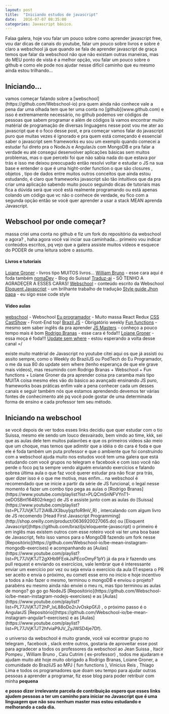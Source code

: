 ```yaml
---
layout: post
title:  "Iniciando estudos de javascript"
date:   2016-07-07 08:35:00
categories: Javascript básico.
---
```


<p>
Falaa galera, hoje vou falar um pouco sobre como aprender javascript free, vou dar dicas de canais do youtube, falar um pouco sobre livros e sobre é claro a webschool já que quando se fala de aprender javascript de graça temos que falar da webschool não que não existam outras maneiras, mas do MEU ponto de vista é a melhor opção, vou falar um pouco sobre o github e como ele pode nos ajudar nesse difícil caminho que eu mesmo ainda estou trilhando...
</p>

<h2>Iniciando...</h2>

<p>
vamos começar falando sobre a [webschool](https://github.com/Webschool-io) pra quem ainda não conhece vale a pena dar uma olhada tem que ter uma conta no [github](www.github.com) e isso é extremamente necessário, no github podemos ver códigos de pessoas que sabem programar e além de códigos lá vamos encontrar muito matérial de programação de diversas linguagens nesse post vou me ater ao javascript que é o foco desse post, e pra começar vamos falar do javascript puro que muitas vezes é ignorado e pra quem está começando é essencial saber o javascript sem frameworks eu sou um exemplo quando comecei a estudar fui direto pra o NodeJs e AngularJs com MongoDB e pra falar a verdade eu até consegui desenvolver aplicações básicas sem muitos problemas, mas o que percebi foi que não sabia nada do que estava por trás e isso me deixou preocupado então resolvi voltar e estudar o JS na sua base e entender o que é uma hight-order function o que são closures , objetos , tipo de dados entre muitos outros conceitos que ainda estou estudando, é claro que frameworks javascript são tão intuitivos que da pra criar uma aplicação sabendo muito pouco seguindo dicas de tutoriais mas fica a dúvida será que você está realmente programando ou está apenas colando um código que vc não o conhece de verdade, eu fico com a segunda opção então se você quer aprender a usar a stack MEAN aprenda Javascript.
</p>

<h2>Webschool por onde começar?</h2>

<p>
massa criei uma conta no github e fiz um fork do repositório da webschool e agora? , haha agora você vai inciar sua caminhada...
primeiro vou indicar conteúdos escritos, pq vejo que a galera assiste muitos vídeos e esquece do PODER de uma leitura sobre o assunto.

<h4>Livros e tutoriais</h4>

[Loiane Groner](http://loiane.com/) - livros tipo MUITOS livros...
[William Bruno](http://wbruno.com.br/) - esse cara aqui é foda também
[nomaDev](http://nomadev.com.br/) - Blog do Suissa!
[Traduz-ai](https://github.com/ericdouglas/traduz-ai) - SÓ TENHO A AGRADEÇER A ESSES CARAS!
[Webschool](https://github.com/Webschool-io/be-mean-instagram/tree/master/Apostila) - conteúdo escrito da Webschool
[Eloquent Javascript](https://github.com/braziljs/eloquente-javascript) - um brilhante trabalho de tradução
[Style guide Jhon papa](https://github.com/johnpapa/angular-styleguide) - eu sigo esse code style



<h4>Vídeo aulas</h4>


[webschool](https://www.youtube.com/channel/UCKdo1RaF8gzfhvkOdZv_ojg/featured) - Webschool
[Eu programador](https://www.youtube.com/channel/UC7c2c7E1L9xhCinShl8-iZA) - Muito massa React Redux
[CSS CastShow](https://www.youtube.com/channel/UC9d_htYmYYFUXB2vBKx4NgA) - Front-End top!
[Brazil JS](https://www.youtube.com/user/BrazilJS) - Obrigatório weekly 
[Fun functions](https://www.youtube.com/channel/UCO1cgjhGzsSYb1rsB4bFe4Q) - mesmo sem saber inglês da pra aprender
[JS Masters](https://www.youtube.com/channel/UCU5JicSrEM5A63jkJ2QvGYw) - conheço a pouco tempo mais é bom
[Rodrigo Branas](https://www.youtube.com/user/rodrigobranas) - esse cara é foda!!!
[Loiane Groner](https://www.youtube.com/user/Loianeg) - essa moça é foda!!!
[Update sem where](https://www.youtube.com/channel/UCZmp5CT7ASVdDkRZMzptLFw) - estou esperando a volta desse canal =/

existe muito matérial de Javascript no youtube citei aqui os que já assisti ou assito sempre, como o Weekly do BrazilJS ou PodTech do Eu Programador, o me da sua 80 do update sem where (tenho esperança de que ele grave mais vídeos), mas resumindo com Rodrigo Branas + Webschool + Fun functions + Loiane Groner da pra aprender coisa pra caramba mais tipo MUITA coisa mesmo eles vão do básico ao avançado ensinando JS puro, frameworks boas práticas enfim vale a pena conhecer cada um desses canais e seguir também nós que estamos aprendendo devemos ter várias fontes de conhecimento até pq você pode gostar de uma determinada forma de ensino e cada professor tem seu método.



</p>

<h2>Iniciando na webschool</h2>

<p>
se você depois de ver todos esses links decidiu que quer estudar com o tio Suissa, mesmo ele sendo um louco desvairado, bem vindo ao time, kkk, sei que as aulas dele tem muitos palavrões e que os primeiros vídeos são meio que um choque, mas temos que adimitir que a idéia o do cara é foda e que ele é foda também um puta professor e que o ambiente que foi construindo com a webschool ajuda muito nos estudos você tem uma galera que está estudando com você grupos no telegram e facebook e com isso você não perde o foco pq ta sempre vendo alguém enviando exercícios e falando sobrea última aula o que faz você querer estudar pra não ficar pra trás, quer dizer isso é o que me motiva, mas enfim... na webschool é recomendado que se inicie a partir da série de JS funcional, o legal nesse momento é fazer um combo tipo pega as aulas o [Rodrigo Branas](https://www.youtube.com/playlist?list=PLQCmSnNFVYnT1-oeDOSBnt164802rkegc) de JS e assiste junto com as aulas do [Suissa](https://www.youtube.com/playlist?list=PL77JVjKTJT2iAlBJX3buyljqzfoR9nV_R) , intercalando com algum livro de JS recomendo [Head First Javascript Programming](http://shop.oreilly.com/product/0636920027065.do) ou [Eloquent Javascript](https://github.com/braziljs/eloquente-javascript) o primeiro é em inglês mas existem outros com esse roteiro você vai ter uma boa base de Javascript, feito isso vamos para o MongoDB fazendo um fork nesse [Repositório](https://github.com/Webschool-io/be-mean-instagram-mongodb-exercises) e acompanhando as [Aulas](https://www.youtube.com/playlist?list=PL77JVjKTJT2gXHb9FEokJsPEcoOmyF1pY) já da pra ir fazendo uns pull request e enviando os exercícios, vale lembrar que é interessante enviar um exercício por vez ou seja envia o exercício da aula 01 espera o PR ser aceito e envia o próximo, eu cometi esse erro no inicio e hoje incentivo a todos a não fazer o mesmo, terminou o mongoDB e enviou o projeto? parabéns eu mesmo ainda não enviei o meu rs, mas tipo terminou as aulas de mongo? go go go NodeJS [Repositório](https://github.com/Webschool-io/be-mean-instagram-nodejs-exercises) e as [Aulas](https://www.youtube.com/playlist?list=PL77JVjKTJT2hP_lxL88oDo2rJvOskpGfJ) , o próximo passo é o AngularJS [Repositório](https://github.com/Webschool-io/be-mean-instagram-angular1-exercises) e as [Aulas](https://www.youtube.com/playlist?list=PL77JVjKTJT2hfviaP9JV_ZyJWSD4je7Df).
</p>

<p>
o universo da webschool é muito grande, você vai econtrar grupo no telegram , facebook , slack entre outros, gostaria de aproveitar esse post para agradecer a todos os professores da webschool ao Jean Suissa , Itacir Pompeu , William Bruno , Caiu Cutrim ( ex-professor) , todos me ajudaram e ajudam muito até hoje muito obrigado a Rodrigo Branas, Loiane Groner, a comunidade do BrazilJS ao MPJ ( fun functions ), Vinicius Reis , Thiago Lima e todos os programadores que doam seu tempo para ajudar outras pessoas a aprender a programar, fiz esse blog para poder retribuir com minha <b> pequena </p> e posso dizer irrelevante parcela de contribuição espero que esses links ajudem pessoas a ter um caminho para iniciar no Javascript que é uma linguagem que não sou nenhum master mas estou estudando e melhorando a cada dia.
</p>
